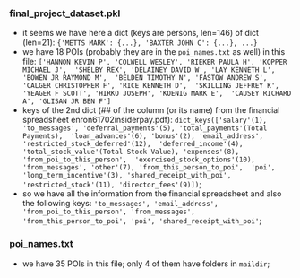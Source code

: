 ### final_project_dataset.pkl

- it seems we have here a dict (keys are persons, len=146) of dict (len=21):
`{'METTS MARK': {...}, 'BAXTER JOHN C': {...}, ...}`
- we have 18 POIs (probably they are in the `poi_names.txt` as well) in this file:
`['HANNON KEVIN P', 'COLWELL WESLEY', 'RIEKER PAULA H', 'KOPPER MICHAEL J', 
'SHELBY REX', 'DELAINEY DAVID W', 'LAY KENNETH L', 'BOWEN JR RAYMOND M', 
'BELDEN TIMOTHY N', 'FASTOW ANDREW S', 'CALGER CHRISTOPHER F', 'RICE KENNETH D', 
'SKILLING JEFFREY K', 'YEAGER F SCOTT', 'HIRKO JOSEPH', 'KOENIG MARK E', 
'CAUSEY RICHARD A', 'GLISAN JR BEN F']`
- keys of the 2nd dict (## of the column (or its name) from the financial 
spreadsheet enron61702insiderpay.pdf): 
`dict_keys(['salary'(1), 'to_messages', 'deferral_payments'(5), 'total_payments'(Total Payments), 
'loan_advances'(6), 'bonus'(2), 'email_address', 'restricted_stock_deferred'(12), 
'deferred_income'(4), 'total_stock_value'(Total Stock Value), 'expenses'(8), 'from_poi_to_this_person', 
'exercised_stock_options'(10), 'from_messages', 'other'(7), 'from_this_person_to_poi', 
'poi', 'long_term_incentive'(3), 'shared_receipt_with_poi', 'restricted_stock'(11), 'director_fees'(9)])`;
- so we have all the information from the financial spreadsheet and also the following keys:
`'to_messages', 'email_address', 'from_poi_to_this_person', 'from_messages', 
'from_this_person_to_poi', 'poi', 'shared_receipt_with_poi'`;


### poi_names.txt

- we have 35 POIs in this file; only 4 of them have folders in `maildir`;

 